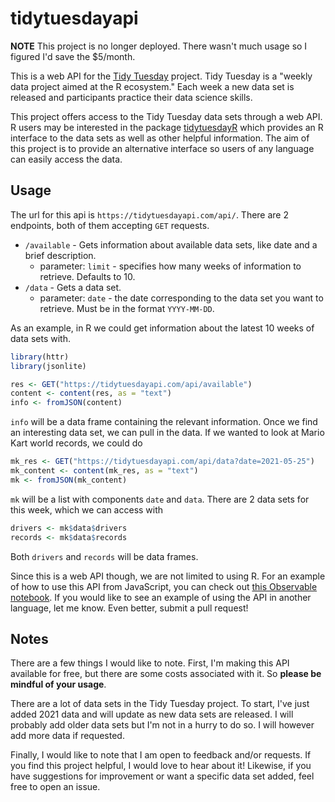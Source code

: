 # tidytuesdayapi

**NOTE** 
This project is no longer deployed.
There wasn't much usage so I figured I'd save the $5/month.

This is a web API for the 
 [Tidy Tuesday](https://github.com/rfordatascience/tidytuesday) project.
Tidy Tuesday is a "weekly data project aimed at the R ecosystem."
Each week a new data set is released and participants practice their data
 science skills.

This project offers access to the Tidy Tuesday data sets through a web API.
R users may be interested in the package 
 [tidytuesdayR](https://cran.r-project.org/web/packages/tidytuesdayR/index.html)
 which provides an R interface to the data sets as well as other helpful 
 information.
The aim of this project is to provide an alternative interface so users of
 any language can easily access the data.

## Usage

The url for this api is `https://tidytuesdayapi.com/api/`.
There are 2 endpoints, both of them accepting `GET` requests.

- `/available` - Gets information about available data sets, like date and
 a brief description.
    - parameter: `limit` - specifies how many weeks of information to retrieve.
     Defaults to 10.
- `/data` - Gets a data set.
    - parameter: `date` - the date corresponding to the data set you want to
     retrieve.
     Must be in the format `YYYY-MM-DD`.
     
As an example, in R we could get information about the latest 10 weeks of
 data sets with.
```r
library(httr)
library(jsonlite)

res <- GET("https://tidytuesdayapi.com/api/available")
content <- content(res, as = "text")
info <- fromJSON(content)
```
`info` will be a data frame containing the relevant information.
Once we find an interesting data set, we can pull in the data.
If we wanted to look at Mario Kart world records, we could do
```r
mk_res <- GET("https://tidytuesdayapi.com/api/data?date=2021-05-25")
mk_content <- content(mk_res, as = "text")
mk <- fromJSON(mk_content)
```
`mk` will be a list with components `date` and `data`.
There are 2 data sets for this week, which we can access with
```r
drivers <- mk$data$drivers
records <- mk$data$records
```
Both `drivers` and `records` will be data frames.

Since this is a web API though, we are not limited to using R.
For an example of how to use this API from JavaScript, you can check out
 [this Observable notebook](https://observablehq.com/@asbates/tidy-tuesday-api-example).
If you would like to see an example of using the API in another language, let
 me know.
Even better, submit a pull request!
 
## Notes

There are a few things I would like to note.
First, I'm making this API available for free, but there are some costs 
 associated with it.
So **please be mindful of your usage**.

There are a lot of data sets in the Tidy Tuesday project.
To start, I've just added 2021 data and will update as new data sets are
 released.
I will probably add older data sets but I'm not in a hurry to do so.
I will however add more data if requested.

Finally, I would like to note that I am open to feedback and/or requests.
If you find this project helpful, I would love to hear about it!
Likewise, if you have suggestions for improvement or want a specific data set
 added, feel free to open an issue.

